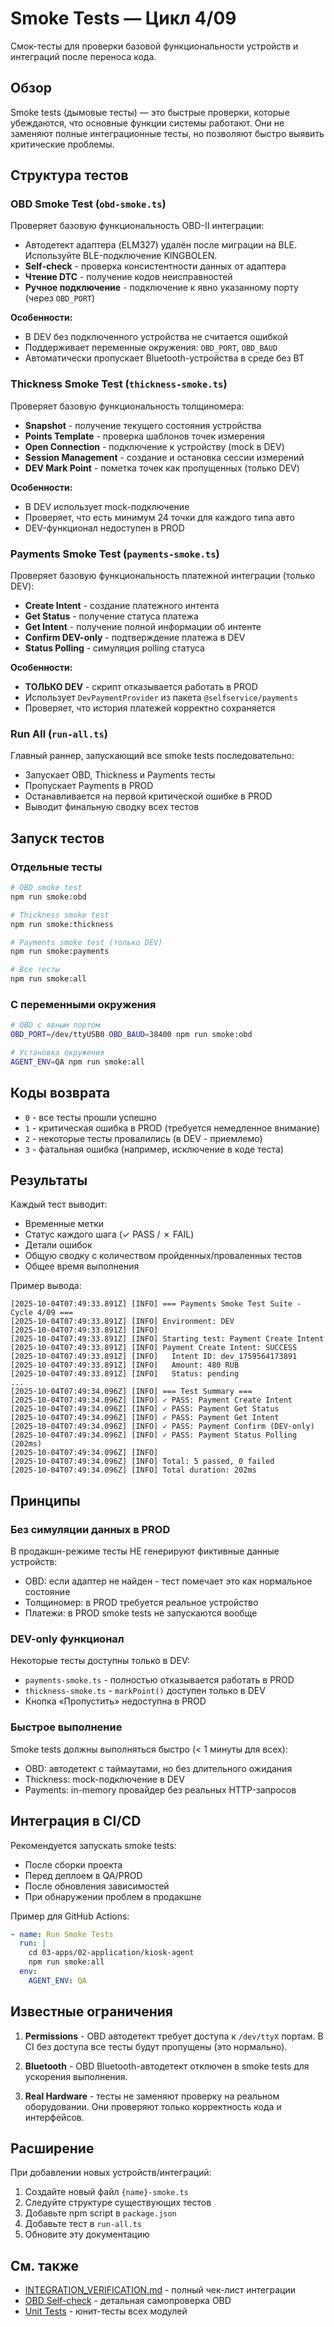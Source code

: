 # Smoke Tests — Цикл 4/09

Смок-тесты для проверки базовой функциональности устройств и интеграций после переноса кода.

## Обзор

Smoke tests (дымовые тесты) — это быстрые проверки, которые убеждаются, что основные функции системы работают. Они не заменяют полные интеграционные тесты, но позволяют быстро выявить критические проблемы.

## Структура тестов

### OBD Smoke Test (`obd-smoke.ts`)

Проверяет базовую функциональность OBD-II интеграции:

- Автодетект адаптера (ELM327) удалён после миграции на BLE. Используйте BLE-подключение KINGBOLEN.
- **Self-check** - проверка консистентности данных от адаптера
- **Чтение DTC** - получение кодов неисправностей
- **Ручное подключение** - подключение к явно указанному порту (через `OBD_PORT`)

**Особенности:**
- В DEV без подключенного устройства не считается ошибкой
- Поддерживает переменные окружения: `OBD_PORT`, `OBD_BAUD`
- Автоматически пропускает Bluetooth-устройства в среде без BT

### Thickness Smoke Test (`thickness-smoke.ts`)

Проверяет базовую функциональность толщиномера:

- **Snapshot** - получение текущего состояния устройства
- **Points Template** - проверка шаблонов точек измерения
- **Open Connection** - подключение к устройству (mock в DEV)
- **Session Management** - создание и остановка сессии измерений
- **DEV Mark Point** - пометка точек как пропущенных (только DEV)

**Особенности:**
- В DEV использует mock-подключение
- Проверяет, что есть минимум 24 точки для каждого типа авто
- DEV-функционал недоступен в PROD

### Payments Smoke Test (`payments-smoke.ts`)

Проверяет базовую функциональность платежной интеграции (только DEV):

- **Create Intent** - создание платежного интента
- **Get Status** - получение статуса платежа
- **Get Intent** - получение полной информации об интенте
- **Confirm DEV-only** - подтверждение платежа в DEV
- **Status Polling** - симуляция polling статуса

**Особенности:**
- **ТОЛЬКО DEV** - скрипт отказывается работать в PROD
- Использует `DevPaymentProvider` из пакета `@selfservice/payments`
- Проверяет, что история платежей корректно сохраняется

### Run All (`run-all.ts`)

Главный раннер, запускающий все smoke tests последовательно:

- Запускает OBD, Thickness и Payments тесты
- Пропускает Payments в PROD
- Останавливается на первой критической ошибке в PROD
- Выводит финальную сводку всех тестов

## Запуск тестов

### Отдельные тесты

```bash
# OBD smoke test
npm run smoke:obd

# Thickness smoke test
npm run smoke:thickness

# Payments smoke test (только DEV)
npm run smoke:payments

# Все тесты
npm run smoke:all
```

### С переменными окружения

```bash
# OBD с явным портом
OBD_PORT=/dev/ttyUSB0 OBD_BAUD=38400 npm run smoke:obd

# Установка окружения
AGENT_ENV=QA npm run smoke:all
```

## Коды возврата

- `0` - все тесты прошли успешно
- `1` - критическая ошибка в PROD (требуется немедленное внимание)
- `2` - некоторые тесты провалились (в DEV - приемлемо)
- `3` - фатальная ошибка (например, исключение в коде теста)

## Результаты

Каждый тест выводит:
- Временные метки
- Статус каждого шага (✓ PASS / ✗ FAIL)
- Детали ошибок
- Общую сводку с количеством пройденных/проваленных тестов
- Общее время выполнения

Пример вывода:

```
[2025-10-04T07:49:33.891Z] [INFO] === Payments Smoke Test Suite - Cycle 4/09 ===
[2025-10-04T07:49:33.891Z] [INFO] Environment: DEV
[2025-10-04T07:49:33.891Z] [INFO]
[2025-10-04T07:49:33.891Z] [INFO] Starting test: Payment Create Intent
[2025-10-04T07:49:33.891Z] [INFO] Payment Create Intent: SUCCESS
[2025-10-04T07:49:33.891Z] [INFO]   Intent ID: dev_1759564173891
[2025-10-04T07:49:33.891Z] [INFO]   Amount: 480 RUB
[2025-10-04T07:49:33.891Z] [INFO]   Status: pending
...
[2025-10-04T07:49:34.096Z] [INFO] === Test Summary ===
[2025-10-04T07:49:34.096Z] [INFO] ✓ PASS: Payment Create Intent
[2025-10-04T07:49:34.096Z] [INFO] ✓ PASS: Payment Get Status
[2025-10-04T07:49:34.096Z] [INFO] ✓ PASS: Payment Get Intent
[2025-10-04T07:49:34.096Z] [INFO] ✓ PASS: Payment Confirm (DEV-only)
[2025-10-04T07:49:34.096Z] [INFO] ✓ PASS: Payment Status Polling (202ms)
[2025-10-04T07:49:34.096Z] [INFO]
[2025-10-04T07:49:34.096Z] [INFO] Total: 5 passed, 0 failed
[2025-10-04T07:49:34.096Z] [INFO] Total duration: 202ms
```

## Принципы

### Без симуляции данных в PROD

В продакшн-режиме тесты НЕ генерируют фиктивные данные устройств:
- OBD: если адаптер не найден - тест помечает это как нормальное состояние
- Толщиномер: в PROD требуется реальное устройство
- Платежи: в PROD smoke tests не запускаются вообще

### DEV-only функционал

Некоторые тесты доступны только в DEV:
- `payments-smoke.ts` - полностью отказывается работать в PROD
- `thickness-smoke.ts` - `markPoint()` доступен только в DEV
- Кнопка «Пропустить» недоступна в PROD

### Быстрое выполнение

Smoke tests должны выполняться быстро (< 1 минуты для всех):
- OBD: автодетект с таймаутами, но без длительного ожидания
- Thickness: mock-подключение в DEV
- Payments: in-memory провайдер без реальных HTTP-запросов

## Интеграция в CI/CD

Рекомендуется запускать smoke tests:
- После сборки проекта
- Перед деплоем в QA/PROD
- После обновления зависимостей
- При обнаружении проблем в продакшне

Пример для GitHub Actions:

```yaml
- name: Run Smoke Tests
  run: |
    cd 03-apps/02-application/kiosk-agent
    npm run smoke:all
  env:
    AGENT_ENV: QA
```

## Известные ограничения

1. **Permissions** - OBD автодетект требует доступа к `/dev/ttyX` портам. В CI без доступа все тесты будут пропущены (это нормально).

2. **Bluetooth** - OBD Bluetooth-автодетект отключен в smoke tests для ускорения выполнения.

3. **Real Hardware** - тесты не заменяют проверку на реальном оборудовании. Они проверяют только корректность кода и интерфейсов.

## Расширение

При добавлении новых устройств/интеграций:

1. Создайте новый файл `{name}-smoke.ts`
2. Следуйте структуре существующих тестов
3. Добавьте npm script в `package.json`
4. Добавьте тест в `run-all.ts`
5. Обновите эту документацию

## См. также

- [INTEGRATION_VERIFICATION.md](../../../../../09-docs/01-interfaces/docs-root/internal/INTEGRATION_VERIFICATION.md) - полный чек-лист интеграции
- [OBD Self-check](../devices/obd/runSelfCheck.ts) - детальная самопроверка OBD
- [Unit Tests](../) - юнит-тесты всех модулей
